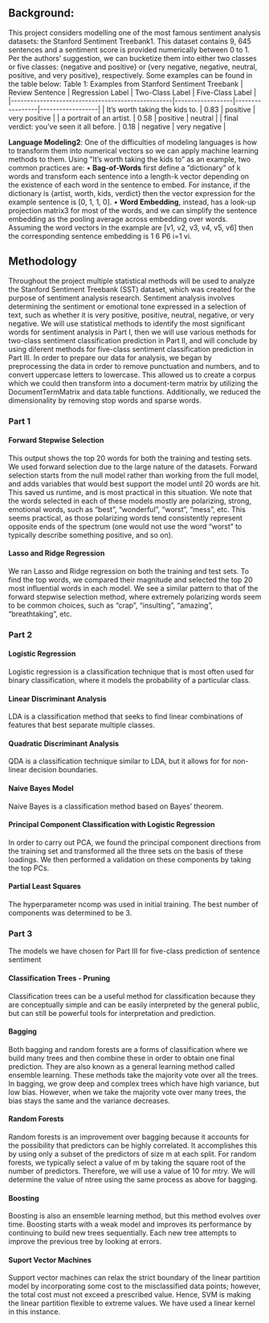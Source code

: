 ## Background:

This project considers modelling one of the most famous sentiment analysis datasets: the Stanford Sentiment Treebank1. This dataset contains 9, 645 sentences and a sentiment score is provided numerically between 0 to 1.
Per the authors’ suggestion, we can bucketize them into either two classes or five classes: {negative and positive}
or {very negative, negative, neutral, positive, and very positive}, respectively. Some examples can be found in the table below:
Table 1: Examples from Stanford Sentiment Treebank
| Review Sentence                                  | Regression Label | Two-Class Label | Five-Class Label |
|--------------------------------------------------|------------------|-----------------|------------------|
| It’s worth taking the kids to.                   | 0.83             | positive        | very positive    |
| a portrait of an artist.                         | 0.58             | positive        | neutral          |
| final verdict: you’ve seen it all before.        | 0.18             | negative        | very negative    |

**Language Modeling2**: One of the difficulties of modeling languages is how to transform them into numerical vectors so we can apply machine learning methods to them. Using ”It’s worth taking the kids to” as an example, two common practices are:
• **Bag-of-Words** first define a ”dictionary” of k words and transform each sentence into a length-k vector depending on the existence of each word in the sentence to embed. For instance, if the dictionary is {artist, worth, kids, verdict} then the vector expression for the example sentence is [0, 1, 1, 0].
• **Word Embedding**, instead, has a look-up projection matrix3 for most of the words, and we can simplify the sentence embedding as the pooling average across embedding over words. Assuming the word vectors in the example are [v1, v2, v3, v4, v5, v6] then the corresponding sentence embedding is 1 6 P6 i=1 vi.

## Methodology

Throughout the project multiple statistical methods will be used to analyze the Stanford Sentiment Treebank (SST) dataset, which was created for the purpose of sentiment analysis research. Sentiment analysis involves determining the sentiment or emotional tone expressed in a selection of text, such as whether it is very positive, positive, neutral, negative, or very negative. We will use statistical methods to identify the most significant words for sentiment analysis in Part I, then we will use various methods for two-class sentiment
classification prediction in Part II, and will conclude by using di!erent methods for five-class sentiment classification prediction in Part III.
In order to prepare our data for analysis, we began by preprocessing the data in order to remove punctuation and numbers, and to convert uppercase letters to lowercase. This allowed us to create a corpus which we could then transform into a document-term matrix by utilizing the DocumentTermMatrix and data.table functions. Additionally, we reduced the dimensionality by removing stop words and sparse words.

### Part 1 

#### Forward Stepwise Selection
This output shows the top 20 words for both the training and testing sets. We used forward selection due
to the large nature of the datasets. Forward selection starts from the null model rather than working from
the full model, and adds variables that would best support the model until 20 words are hit. This saved us
runtime, and is most practical in this situation. We note that the words selected in each of these models
mostly are polarizing, strong, emotional words, such as “best”, “wonderful”, “worst”, “mess”, etc. This
seems practical, as those polarizing words tend consistently represent opposite ends of the spectrum (one
would not use the word “worst” to typically describe something positive, and so on).

#### Lasso and Ridge Regression
We ran Lasso and Ridge regression on both the training and test sets. To find the top words, we compared
their magnitude and selected the top 20 most influential words in each model. We see a similar pattern to
that of the forward stepwise selection method, where extremely polarizing words seem to be common choices,
such as “crap”, “insulting”, “amazing”, “breathtaking”, etc.

### Part 2
#### Logistic Regression
Logistic regression is a classification technique that is most often used for binary classification, where it
models the probability of a particular class.

#### Linear Discriminant Analysis
LDA is a classification method that seeks to find linear combinations of features that best separate multiple
classes.

#### Quadratic Discriminant Analysis
QDA is a classification technique similar to LDA, but it allows for for non-linear decision boundaries.

#### Naive Bayes Model
Naive Bayes is a classification method based on Bayes’ theorem.

#### Principal Component Classification with Logistic Regression
In order to carry out PCA, we found the principal component directions from the training set and transformed
all the three sets on the basis of these loadings. We then performed a validation on these components by
taking the top PCs.

#### Partial Least Squares
The hyperparameter ncomp was used in initial training. The best number of components was determined to
be 3.

### Part 3
The models we have chosen for Part III for five-class prediction of sentence sentiment 

#### Classification Trees - Pruning
Classification trees can be a useful method for classification because they are conceptually simple and can
be easily interpreted by the general public, but can still be powerful tools for interpretation and prediction.

#### Bagging
Both bagging and random forests are a forms of classification where we build many trees and then combine
these in order to obtain one final prediction. They are also known as a general learning method called
ensemble learning. These methods take the majority vote over all the trees.
In bagging, we grow deep and complex trees which have high variance, but low bias. However, when we take
the majority vote over many trees, the bias stays the same and the variance decreases.


#### Random Forests
Random forests is an improvement over bagging because it accounts for the possibility that predictors can
be highly correlated. It accomplishes this by using only a subset of the predictors of size m at each split.
For random forests, we typically select a value of m by taking the square root of the number of predictors.
Therefore, we will use a value of 10 for mtry. We will determine the value of ntree using the same process
as above for bagging.


#### Boosting
Boosting is also an ensemble learning method, but this method evolves over time. Boosting starts with a
weak model and improves its performance by continuing to build new trees sequentially. Each new tree
attempts to improve the previous tree by looking at errors.


#### Suport Vector Machines
Support vector machines can relax the strict boundary of the linear partition model by incorporating some
cost to the misclassified data points; however, the total cost must not exceed a prescribed value. Hence,
SVM is making the linear partition flexible to extreme values. We have used a linear kernel in this instance.

